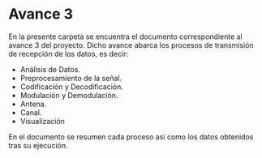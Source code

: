 # Avance 3

En la presente carpeta se encuentra el documento correspondiente al avance 3 del proyecto.
Dicho avance abarca los procesos de transmisión de recepción de los datos, es decir:

- Análisis de Datos.
- Preprocesamiento de la señal.
- Codificación y Decodificación.
- Modulación y Demodulación.
- Antena.
- Canal.
- Visualización

En el documento se resumen cada proceso así como los datos obtenidos tras su ejecución.
